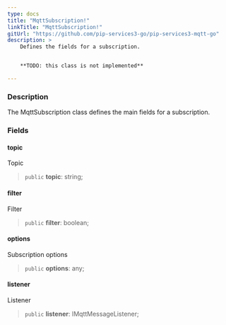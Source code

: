 ```yaml
---
type: docs
title: "MqttSubscription!"
linkTitle: "MqttSubscription!"
gitUrl: "https://github.com/pip-services3-go/pip-services3-mqtt-go"
description: >
    Defines the fields for a subscription.


    **TODO: this class is not implemented**

---
```


### Description

The MqttSubscription class defines the main fields for a subscription.

### Fields

<span class="hide-title-link">

#### topic
Topic
> `public` **topic**: string;
#### filter
Filter
> `public` **filter**: boolean;
#### options
Subscription options
> `public` **options**: any;
#### listener
Listener
> `public` **listener**: IMqttMessageListener;

</span>
